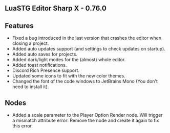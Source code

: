 ﻿## LuaSTG Editor Sharp X - 0.76.0
## Features
* Fixed a bug introduced in the last version that crashes the editor when closing a project.
* Added auto updates support (and settings to check updates on startup).
* Added auto saves for projects.
* Added dark/light modes for the (almost) whole editor.
* Added toast notifications.
* Discord Rich Presence support.
* Updated some icons to fit with the new color themes.
* Changed the font of the code windows to JetBrains Mono (You don't need to install it).

## Nodes

* Added a scale parameter to the Player Option Render node. Will trigger a mismatch attribute error: Remove the node and create it again to fix this error.